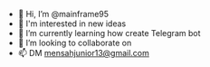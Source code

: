 - 👋 Hi, I’m @mainframe95
- 👀 I'm interested in new ideas
- 🌱 I’m currently learning how create Telegram bot
- 💞️ I’m looking to collaborate on 
- 📫 DM mensahjunior13@gmail.com

<!---
mainframe95/mainframe95 is a ✨ special ✨ repository because its `README.md` (this file) appears on your GitHub profile.
You can click the Preview link to take a look at your changes.
--->
